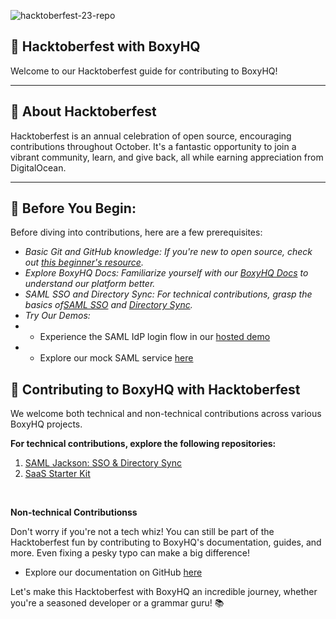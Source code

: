 

![hacktoberfest-23-repo](https://github.com/boxyhq/hacktoberfest-23/assets/66887028/31a42913-60c6-4635-9479-6e6fdbbac51a)

##  🚀 Hacktoberfest with BoxyHQ
Welcome to our Hacktoberfest guide for contributing to BoxyHQ!

________

## 🌟 About Hacktoberfest
Hacktoberfest is an annual celebration of open source, encouraging contributions throughout October. It's a fantastic opportunity to join a vibrant community, learn, and give back, all while earning appreciation from DigitalOcean.

________

## 🌟 Before You Begin:

Before diving into contributions, here are a few prerequisites:

- *Basic Git and GitHub knowledge: If you're new to open source, check out [this beginner's resource](https://hacktoberfest.com/participation/#beginner-resources).*
- *Explore BoxyHQ Docs: Familiarize yourself with our [BoxyHQ Docs](https://boxyhq.com/docs/) to understand our platform better.*
- *SAML SSO and Directory Sync: For technical contributions, grasp the basics of[SAML SSO](https://boxyhq.com/docs/jackson/overview) and [Directory Sync](https://boxyhq.com/docs/directory-sync/overview).*
- *Try Our Demos:*
- - Experience the SAML IdP login flow in our  [hosted demo](https://saml-demo.boxyhq.com)
- - Explore our mock SAML service [here](https://mocksaml.com)


## 🌟 Contributing to BoxyHQ with Hacktoberfest

We welcome both technical and non-technical contributions across various BoxyHQ projects.

**For technical contributions, explore the following repositories:**

1. [SAML Jackson: SSO & Directory Sync](https://github.com/boxyhq/jackson)
2. [SaaS Starter Kit](https://github.com/boxyhq/saas-starter-kit)

<br>

**Non-technical Contributionss**

Don't worry if you're not a tech whiz! You can still be part of the Hacktoberfest fun by contributing to BoxyHQ's documentation, guides, and more. Even fixing a pesky typo can make a big difference!

- Explore our documentation on GitHub [here](https://github.com/boxyhq/website/tree/main/docs)

Let's make this Hacktoberfest with BoxyHQ an incredible journey, whether you're a seasoned developer or a grammar guru! 📚
